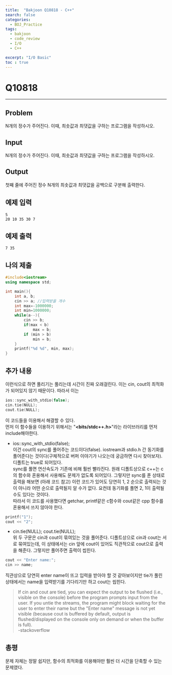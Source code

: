 ```yaml
---
title:  "Bakjoon Q10818 - C++"
search: false
categories: 
  - BOJ_Practice
tags:
  - bakjoon
  - code_review
  - I/O
  - C++

excerpt: "I/O Basic"
toc : true
---
```


# __Q10818__
___
## Problem
N개의 정수가 주어진다. 이때, 최솟값과 최댓값을 구하는 프로그램을 작성하시오.

## Input
N개의 정수가 주어진다. 이때, 최솟값과 최댓값을 구하는 프로그램을 작성하시오.

## Output
첫째 줄에 주어진 정수 N개의 최솟값과 최댓값을 공백으로 구분해 출력한다.

## 예제 입력
```
5
20 10 35 30 7
```

## 예제 출력
```
7 35
```

## 나의 제출
```cpp
#include<iostream>
using namespace std;

int main(){
    int a, b;
    cin >> a; //입력받을 개수
    int max=-1000000;
    int min=1000000;
    while(a--){
        cin >> b;
        if(max < b)
            max = b;
        if (min > b)
            min = b;
    }
    printf("%d %d", min, max);
}
```

## 추가 내용
이런식으로 하면 풀리기는 풀리는데 시간이 진짜 오래걸린다. 이는 cin, cout의 최적화가 되어있지 않기 때문이다. 따라서 이는 

```cpp
ios::sync_with_stdio(false);
cin.tie(NULL);
cout.tie(NULL);
```
이 코드들을 이용해서 해결할 수 있다.  
먼저 이 함수들을 이용하기 위해서는 "__<bits/stdc++.h>__"라는 라이브러리를 먼저 include해야한다.

- ios::sync_with_stdio(false);  
이건 cout의 sync를 풀어주는 코드이다(false). iostream과 stdio.h 간 동기화를 풀어준다는 것이다(구체적으로 버퍼 이야기가 나오는데 궁금하면 다시 찾아보자). 디폴트는 true로 되어있다.  
 sync를 풀면 연산속도가 기존에 비해 훨씬 빨라진다. 원래 디폴트상으로 c++는 c의 함수와 혼용해서 사용해도 문제가 없도록 되어있다. 그렇지만 sync를 푼 상태로 출력을 해보면 (아래 코드 참고) 이런 코드가 있어도 당연히 1, 2 순으로 출력되는 것이 아니라 어떤 순으로 출력될지 알 수가 없다. 요컨데 동기화를 풀면 2, 1이 출력될 수도 있다는 것이다.  
  따라서 이 코드를 사용했다면 getchar, printf같은 c함수와 cout같은 cpp 함수를 혼용해서 쓰지 않아야 한다. 
```cpp
printf("1");
cout << "2";
```

- cin.tie(NULL); cout.tie(NULL);  
위 두 구문은 cin과 cout이 묶여있는 것을 풀어준다. 디폴트상으로 cin과 cout는 서로 묶여있는데, 이 상태에서는 cin 앞에 cout이 있어도 직관적으로 cout으로 출력을 해준다. 그렇지만 풀어주면 출력이 씹힌다.
```cpp
cout << "Enter name:";
cin >> name;
```
직관상으로 당연히 enter name이 뜨고 입력을 받아야 할 것 같아보이지만 tie가 풀린 상태에서는 name을 입력받기를 기다리기만 하고 cout는 씹힌다. 

> If cin and cout are tied, you can expect the output to be flushed (i.e., visible on the console) before the program prompts input from the user. If you untie the streams, the program might block waiting for the user to enter their name but the "Enter name" message is not yet visible (because cout is buffered by default, output is flushed/displayed on the console only on demand or when the buffer is full).  
-stackoverflow


## 총평
문제 자체는 정말 쉽지만, 함수의 최적화를 이용해야만 훨씬 더 시간을 단축할 수 있는 문제였다.
